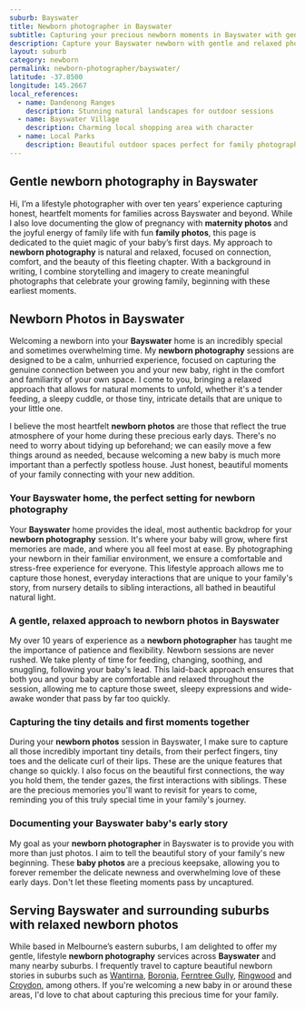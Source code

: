 ```yaml
---
suburb: Bayswater
title: Newborn photographer in Bayswater
subtitle: Capturing your precious newborn moments in Bayswater with gentle photography
description: Capture your Bayswater newborn with gentle and relaxed photography. Newborn sessions are available in your home for maximum comfort and convenience.
layout: suburb
category: newborn
permalink: newborn-photographer/bayswater/
latitude: -37.8500
longitude: 145.2667
local_references:
  - name: Dandenong Ranges
    description: Stunning natural landscapes for outdoor sessions
  - name: Bayswater Village
    description: Charming local shopping area with character
  - name: Local Parks
    description: Beautiful outdoor spaces perfect for family photography
---
```


## Gentle newborn photography in Bayswater

Hi, I’m a lifestyle photographer with over ten years’ experience capturing honest, heartfelt moments for families across Bayswater and beyond. While I also love documenting the glow of pregnancy with **maternity photos** and the joyful energy of family life with fun **family photos**, this page is dedicated to the quiet magic of your baby’s first days. My approach to **newborn photography** is natural and relaxed, focused on connection, comfort, and the beauty of this fleeting chapter. With a background in writing, I combine storytelling and imagery to create meaningful photographs that celebrate your growing family, beginning with these earliest moments.

## Newborn Photos in Bayswater

Welcoming a newborn into your **Bayswater** home is an incredibly special and sometimes overwhelming time. My **newborn photography** sessions are designed to be a calm, unhurried experience, focused on capturing the genuine connection between you and your new baby, right in the comfort and familiarity of your own space. I come to you, bringing a relaxed approach that allows for natural moments to unfold, whether it's a tender feeding, a sleepy cuddle, or those tiny, intricate details that are unique to your little one.

I believe the most heartfelt **newborn photos** are those that reflect the true atmosphere of your home during these precious early days. There's no need to worry about tidying up beforehand; we can easily move a few things around as needed, because welcoming a new baby is much more important than a perfectly spotless house. Just honest, beautiful moments of your family connecting with your new addition.

### Your Bayswater home, the perfect setting for newborn photography

Your **Bayswater** home provides the ideal, most authentic backdrop for your **newborn photography** session. It's where your baby will grow, where first memories are made, and where you all feel most at ease. By photographing your newborn in their familiar environment, we ensure a comfortable and stress-free experience for everyone. This lifestyle approach allows me to capture those honest, everyday interactions that are unique to your family's story, from nursery details to sibling interactions, all bathed in beautiful natural light.

### A gentle, relaxed approach to newborn photos in Bayswater

My over 10 years of experience as a **newborn photographer** has taught me the importance of patience and flexibility. Newborn sessions are never rushed. We take plenty of time for feeding, changing, soothing, and snuggling, following your baby's lead. This laid-back approach ensures that both you and your baby are comfortable and relaxed throughout the session, allowing me to capture those sweet, sleepy expressions and wide-awake wonder that pass by far too quickly.

### Capturing the tiny details and first moments together

During your **newborn photos** session in Bayswater, I make sure to capture all those incredibly important tiny details, from their perfect fingers, tiny toes and the delicate curl of their lips. These are the unique features that change so quickly. I also focus on the beautiful first connections, the way you hold them, the tender gazes, the first interactions with siblings. These are the precious memories you'll want to revisit for years to come, reminding you of this truly special time in your family's journey.

### Documenting your Bayswater baby's early story

My goal as your **newborn photographer** in Bayswater is to provide you with more than just photos. I aim to tell the beautiful story of your family's new beginning. These **baby photos** are a precious keepsake, allowing you to forever remember the delicate newness and overwhelming love of these early days. Don't let these fleeting moments pass by uncaptured.

## Serving Bayswater and surrounding suburbs with relaxed newborn photos

While based in Melbourne’s eastern suburbs, I am delighted to offer my gentle, lifestyle **newborn photography** services across **Bayswater** and many nearby suburbs. I frequently travel to capture beautiful newborn stories in suburbs such as [Wantirna](newborn-photos/wantirna/), [Boronia](newborn-photos/boronia/), [Ferntree Gully](newborn-photos/ferntree-gully/), [Ringwood](newborn-photos/ringwood/) and [Croydon](newborn-photos/croydon/), among others. If you're welcoming a new baby in or around these areas, I'd love to chat about capturing this precious time for your family.

